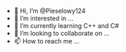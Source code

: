 - 👋 Hi, I’m @Pieselowy124
- 👀 I’m interested in ...
- 🌱 I’m currently learning C++ and C#
- 💞️ I’m looking to collaborate on ...
- 📫 How to reach me ...

<!---
Pieselowy124/Pieselowy124 is a ✨ special ✨ repository because its `README.md` (this file) appears on your GitHub profile.
You can click the Preview link to take a look at your changes.
--->
